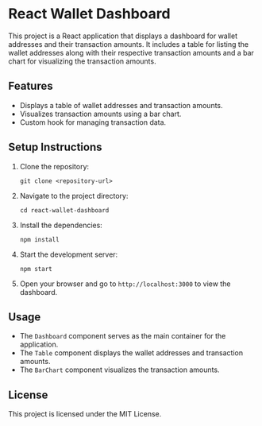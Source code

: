 # React Wallet Dashboard

This project is a React application that displays a dashboard for wallet addresses and their transaction amounts. It includes a table for listing the wallet addresses along with their respective transaction amounts and a bar chart for visualizing the transaction amounts.

## Features

- Displays a table of wallet addresses and transaction amounts.
- Visualizes transaction amounts using a bar chart.
- Custom hook for managing transaction data.

## Setup Instructions

1. Clone the repository:
   ```
   git clone <repository-url>
   ```

2. Navigate to the project directory:
   ```
   cd react-wallet-dashboard
   ```

3. Install the dependencies:
   ```
   npm install
   ```

4. Start the development server:
   ```
   npm start
   ```

5. Open your browser and go to `http://localhost:3000` to view the dashboard.

## Usage

- The `Dashboard` component serves as the main container for the application.
- The `Table` component displays the wallet addresses and transaction amounts.
- The `BarChart` component visualizes the transaction amounts.

## License

This project is licensed under the MIT License.